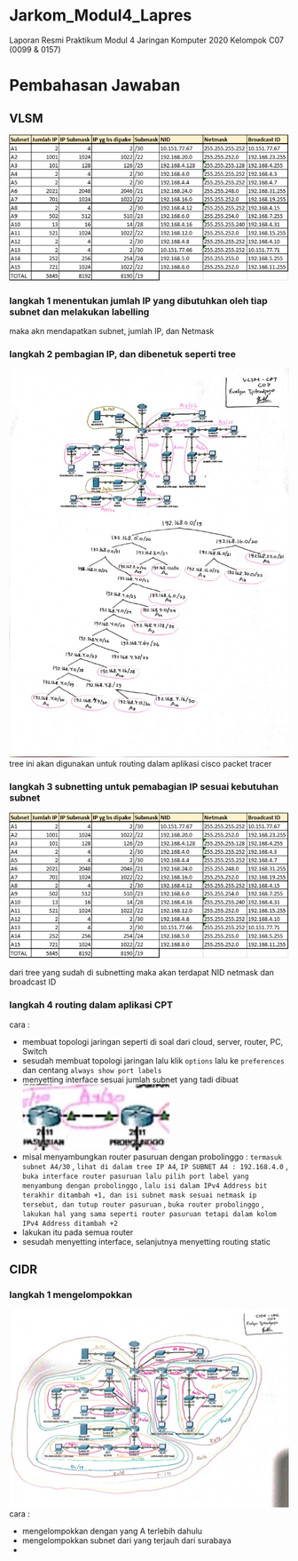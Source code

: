 # Jarkom_Modul4_Lapres
Laporan Resmi Praktikum Modul 4 Jaringan Komputer 2020  Kelompok C07 (0099 &amp; 0157)
# Pembahasan Jawaban
## VLSM
![alt text](https://github.com/NaufalRafi-hub/Jarkom_Modul4_Lapres/blob/main/imageprak4/VLSM_table.png)
### langkah 1 menentukan jumlah IP yang dibutuhkan oleh tiap subnet dan melakukan labelling
maka akn mendapatkan subnet, jumlah IP, dan Netmask
### langkah 2 pembagian IP, dan dibenetuk seperti tree
![alt text](https://github.com/NaufalRafi-hub/Jarkom_Modul4_Lapres/blob/main/imageprak4/VLSM_Tree.jpeg)
tree  ini akan digunakan untuk routing dalam aplikasi cisco packet tracer
### langkah 3 subnetting untuk pemabagian IP sesuai kebutuhan subnet
![alt text](https://github.com/NaufalRafi-hub/Jarkom_Modul4_Lapres/blob/main/imageprak4/VLSM_table.png)

dari tree yang sudah di subnetting maka akan terdapat NID netmask dan broadcast ID
### langkah 4 routing dalam aplikasi CPT   
cara :
+ membuat topologi jaringan seperti di soal dari cloud, server, router, PC, Switch
+ sesudah membuat topologi jaringan lalu klik `options` lalu ke `preferences` dan centang `always show port labels`
+ menyetting interface sesuai jumlah subnet yang tadi dibuat
![alt text](https://github.com/NaufalRafi-hub/Jarkom_Modul4_Lapres/blob/main/imageprak4/img4.1.jpg)
+ misal menyambungkan router pasuruan dengan probolinggo : `termasuk subnet A4/30` , `lihat di dalam tree IP A4`, `IP SUBNET A4 : 192.168.4.0` , `buka interface router pasuruan lalu pilih port label yang menyambung dengan probolinggo` , `lalu isi dalam IPv4 Address bit terakhir ditambah +1, dan isi subnet mask sesuai netmask ip tersebut, dan tutup router pasuruan` , `buka router probolinggo` , `lakukan hal yang sama seperti router pasuruan tetapi dalam kolom IPv4 Address ditambah +2`
+ lakukan itu pada semua router 
+ sesudah menyetting interface, selanjutnya menyetting routing static


## CIDR
### langkah 1 mengelompokkan 
![alt text](https://github.com/NaufalRafi-hub/Jarkom_Modul4_Lapres/blob/main/imageprak4/CIDR_Diagram.jpeg)
cara :
+ mengelompokkan dengan yang A terlebih dahulu
+ mengelompokkan subnet dari yang terjauh dari surabaya
+
